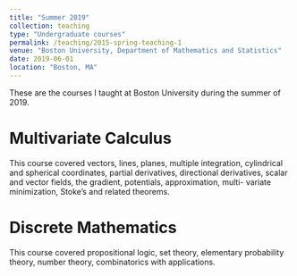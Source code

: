```yaml
---
title: "Summer 2019"
collection: teaching
type: "Undergraduate courses"
permalink: /teaching/2015-spring-teaching-1
venue: "Boston University, Department of Mathematics and Statistics"
date: 2019-06-01
location: "Boston, MA"
---
```


These are the courses I taught at Boston University during the summer of 2019.

Multivariate Calculus
======
This course covered vectors, lines, planes, multiple integration, cylindrical and spherical coordinates, partial
derivatives, directional derivatives, scalar and vector fields, the gradient, potentials, approximation, multi-
variate minimization, Stoke’s and related theorems.

Discrete Mathematics
======
This course covered propositional logic, set theory, elementary probability theory, number theory, combinatorics
with applications.
